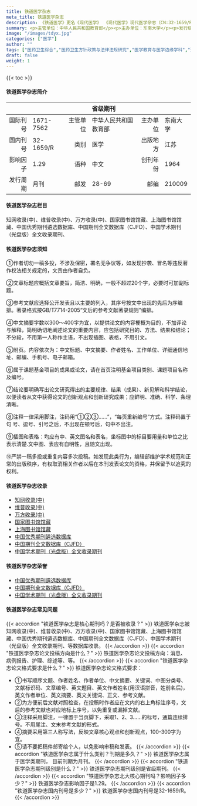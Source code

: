 ```yaml
---
title: 铁道医学杂志
meta_title: 铁道医学杂志
description: 《铁道医学》更名《现代医学》 《现代医学》现代医学杂志（CN:32-1659/R）内容丰富、思想健康，1964年创刊，目前以月刊形式发行，刊物对外积极扩大宣传，致力于提高杂志质量与影响。杂志是一本致力于推动现代医学科研和临床实践的期刊。该杂志由一群热衷于医学科学的专家、学者和医生创办，并迅速获得了广泛的读者群体。 该杂志的宗旨是传播最新的医学研究成果、临床实践经验和医学科技进展。它关注的领域包括但不限于临床医学、基础医学、生物医学工程、医学影像学、药学等各个医学专业和学科。《现代医学》杂志旨在提供一个高质量、权威的学术刊物，以满足医学研究人员、临床医生和医学教育工作者的需求。它提供原创研究论文、综述、临床实践指南、案例分享和医学技术评估等多种类型的文章。 杂志的内容以科学性、实用性和创新性为核心。它鼓励医学研究人员提交原创的科研成果，医生分享临床实践中的难题和解决方案，并推动医学技术和治疗方法的创新和应用。《现代医学》杂志的编辑团队由经验丰富的医学专家和学者组成。他们以严谨、客观的态度进行文章的评审和编辑，确保杂志内容的准确性和可信度。
summary: <p>主管单位：中华人民共和国教育部</p><p>主办单位：东南大学</p><p>发行级别：省级期刊</p><p>发行周期：月刊</p>
image: "/images/tdyx.jpg"
categories: ["医学"]
author: ""
tags: ["医药卫生综合","医药卫生方针政策与法律法规研究","医学教育与医学边缘学科","预防医学与卫生学","中医学","中药学","中西医结合","基础医学","临床医学","感染性疾病及传染病","心血管系统疾病","呼吸系统疾病","消化系统疾病","内分泌腺及全身性疾病","外科学","泌尿科学","妇产科学","儿科学","神经病学","精神病学","肿瘤学","眼科与耳鼻咽喉科","口腔科学","皮肤病与性病","特种医学","急救医学","军事医学与卫生","药学","生物医学工程",]
draft: false
weight: 1
---
```


{{< toc >}}

#### 铁道医学杂志简介
|               |                               |               | 省级期刊        |               |                           |
| ------------: | :---------------------------- | ------------: | :---------------------------- | ------------: | :------------------------ |
| 国际刊号      | 1671-7562   | 主管单位      | 中华人民共和国教育部     | 主办单位      | 东南大学     |
| 国内刊号      | 32-1659/R        | 类别          | 医学       | 出版地方      | 江苏           |
| 影响因子      | 1.29        | 语种          | 中文             | 创刊年份      | 1964    |
| 发行周期      | 月刊    | 邮发          | 28-69              | 邮编          | 210009      |

#### 铁道医学杂志栏目
<span>知网收录(中)</span>、<span>维普收录(中)</span>、<span>万方收录(中)</span>、<span>国家图书馆馆藏</span>、<span>上海图书馆馆藏</span>、<span>中国优秀期刊遴选数据库</span>、<span>中国期刊全文数据库（CJFD）</span>、<span>中国学术期刊（光盘版）全文收录期刊</span>、

#### 铁道医学杂志须知
<p><p>
	①作者切勿一稿多投，不涉及保密，署名无争议等，如发现抄袭、冒名等违反著作权法相关规定的，文责由作者自负。
</p><p>
	②文章标题应概括文章要旨，简洁、明确，一般不超过20个字，必要时可加副标题。
</p><p>
	③参考文献应选择公开发表且以主要的列入，其序号按文中出现的先后为序编排。著录格式按GB/T7714-2005“文后的参考文献著录规则”编排。
</p><p>
	④中文摘要字数以300～400字为宜，以提供论文的内容梗概为目的，不加评论与解释，简明确切地阐述论文的重要内容，应包括研究目的、方法、结果和结论；不分段，不用第一人称作主语，不出现插图、表格，不用引文。
</p><p>
	⑤附页。内容依次为：中文标题、中文摘要、作者姓名、工作单位、详细通信地址、邮编、手机号、电子邮箱。
</p><p>
	⑥属于课题基金项目的成果或论文，请在首页注明基金项目类别、课题项目名称及编号。
</p><p>
	⑦结论要明确写出论文研究得出的主要规律、结果（成果）、新见解和科学结论，以便读者从文中获得论文的创新观点和创新研究成果；应鲜明、准确、科学、条理清晰。
</p><p>
	⑧注释一律采用脚注，注码用“①②③……”，“每页重新编号”方式。注释码置于句 号、逗号、引号之后，不出现在顿号后，句中不出注。
</p><p>
	⑨插图和表格：均应有中、英文图名和表名，坐标图中的标目要用量和单位之比表示清楚.文中图、表应有自明性，且随文出现。
</p><p>
	⑩严禁一稿多投或重复内容多次投稿。如发现此类行为，编辑部维护学术规范和正常的出版秩序，有权取消相关作者以后在本刊发表论文的资格，并保留予以追究的权利。
</p></p>


#### 铁道医学杂志收录
<ul>
    <li class="inline-block">
        <a class="bg-theme-light hover:bg-primary dark:bg-darkmode-theme-light dark:hover:bg-darkmode-primary dark:hover:text-dark m-1 block rounded px-3 py-1 hover:text-white" href="#铁道医学杂志收录">
        知网收录(中)
        </a>
    </li>
    <li class="inline-block">
        <a class="bg-theme-light hover:bg-primary dark:bg-darkmode-theme-light dark:hover:bg-darkmode-primary dark:hover:text-dark m-1 block rounded px-3 py-1 hover:text-white" href="#铁道医学杂志收录">
        维普收录(中)
        </a>
    </li>
    <li class="inline-block">
        <a class="bg-theme-light hover:bg-primary dark:bg-darkmode-theme-light dark:hover:bg-darkmode-primary dark:hover:text-dark m-1 block rounded px-3 py-1 hover:text-white" href="#铁道医学杂志收录">
        万方收录(中)
        </a>
    </li>
    <li class="inline-block">
        <a class="bg-theme-light hover:bg-primary dark:bg-darkmode-theme-light dark:hover:bg-darkmode-primary dark:hover:text-dark m-1 block rounded px-3 py-1 hover:text-white" href="#铁道医学杂志收录">
        国家图书馆馆藏
        </a>
    </li>
    <li class="inline-block">
        <a class="bg-theme-light hover:bg-primary dark:bg-darkmode-theme-light dark:hover:bg-darkmode-primary dark:hover:text-dark m-1 block rounded px-3 py-1 hover:text-white" href="#铁道医学杂志收录">
        上海图书馆馆藏
        </a>
    </li>
    <li class="inline-block">
        <a class="bg-theme-light hover:bg-primary dark:bg-darkmode-theme-light dark:hover:bg-darkmode-primary dark:hover:text-dark m-1 block rounded px-3 py-1 hover:text-white" href="#铁道医学杂志收录">
        中国优秀期刊遴选数据库
        </a>
    </li>
    <li class="inline-block">
        <a class="bg-theme-light hover:bg-primary dark:bg-darkmode-theme-light dark:hover:bg-darkmode-primary dark:hover:text-dark m-1 block rounded px-3 py-1 hover:text-white" href="#铁道医学杂志收录">
        中国期刊全文数据库（CJFD）
        </a>
    </li>
    <li class="inline-block">
        <a class="bg-theme-light hover:bg-primary dark:bg-darkmode-theme-light dark:hover:bg-darkmode-primary dark:hover:text-dark m-1 block rounded px-3 py-1 hover:text-white" href="#铁道医学杂志收录">
        中国学术期刊（光盘版）全文收录期刊
        </a>
    </li>
</ul>



#### 铁道医学杂志荣誉
<ul>
    <li class="inline-block">
        <a class="bg-theme-light hover:bg-primary dark:bg-darkmode-theme-light dark:hover:bg-darkmode-primary dark:hover:text-dark m-1 block rounded px-3 py-1 hover:text-white" href="#铁道医学杂志荣誉">
        中国优秀期刊遴选数据库
        </a>
    </li>
    <li class="inline-block">
        <a class="bg-theme-light hover:bg-primary dark:bg-darkmode-theme-light dark:hover:bg-darkmode-primary dark:hover:text-dark m-1 block rounded px-3 py-1 hover:text-white" href="#铁道医学杂志荣誉">
        中国期刊全文数据库（CJFD）
        </a>
    </li>
    <li class="inline-block">
        <a class="bg-theme-light hover:bg-primary dark:bg-darkmode-theme-light dark:hover:bg-darkmode-primary dark:hover:text-dark m-1 block rounded px-3 py-1 hover:text-white" href="#铁道医学杂志荣誉">
        中国学术期刊（光盘版）全文收录期刊
        </a>
    </li>
</ul>












#### 铁道医学杂志常见问题
{{< accordion "铁道医学杂志是核心期刊吗？是否被收录？" >}}
铁道医学杂志被知网收录(中)、维普收录(中)、万方收录(中)、国家图书馆馆藏、上海图书馆馆藏、中国优秀期刊遴选数据库、中国期刊全文数据库（CJFD）、中国学术期刊（光盘版）全文收录期刊、等数据库收录。
{{< /accordion >}}
{{< accordion "铁道医学杂志论文投稿方向是什么？" >}}
铁道医学杂志论文投稿方向：消息、病例报告、护理、综述等、等。
{{< /accordion >}}
{{< accordion "铁道医学杂志论文格式要求是什么？" >}}
铁道医学杂志论文格式要求：
- ①书写顺序文题、作者姓名、作者单位、中文摘要、关键词、中图分类号、文献标识码、文章编号、英文题目、英文作者姓名(用汉语拼音，姓前名后)，英文作者单位、英文摘要、英文关键词、正文、参考文献。
- ②为方便前后文献对照检查，在投稿时作者应在文内的右上角标注序号，文后的参考文献也对应地标上序号，以免重复或漏掉文献。
- ③注释采用脚注，一律置于当页脚下，采取1、2、3……的标号，通篇连续排号。不用尾注、文末参考文献的形式。
- ④摘要采用第三人称写法，反映文章核心观点和创新观点，100-300字为宜。
- ⑤请不要把稿件邮寄给个人，以免影响审稿和发表。
{{< /accordion >}}
{{< accordion "铁道医学杂志属于什么类别？刊期是多久？" >}}
铁道医学杂志属于医学类期刊， 目前刊期为月刊。
{{< /accordion >}}
{{< accordion "铁道医学杂志期刊级别是什么？" >}}
铁道医学杂志期刊级别是省级期刊。
{{< /accordion >}}
{{< accordion "铁道医学杂志北大核心期刊吗？影响因子多少？" >}}
铁道医学杂志影响因子是1.29。
{{< /accordion >}}
{{< accordion "铁道医学杂志国内刊号是多少？" >}}
铁道医学杂志国内刊号是32-1659/R。
{{< /accordion >}}
